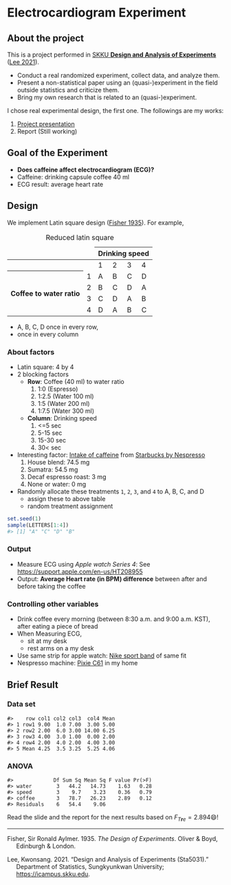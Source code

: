 
# Electrocardiogram Experiment

## About the project

This is a project performed in [SKKU **Design and Analysis of
Experiments**](https://www.kwonsanglee.com) ([Lee 2021](#ref-sta5031)).

-   Conduct a real randomized experiment, collect data, and analyze
    them.
-   Present a non-statistical paper using an (quasi-)experiment in the
    field outside statistics and criticize them.
-   Bring my own research that is related to an (quasi-)experiment.

I chose real experimental design, the first one. The followings are my
works:

1.  [Project
    presentation](https://github.com/ygeunkim/ecg-experiment/blob/master/static/slides/youngslide.pdf)
2.  Report (Still working)

## Goal of the Experiment

-   **Does caffeine affect electrocardiogram (ECG)?**
-   Caffeine: drinking capsule coffee 40 ml
-   ECG result: average heart rate

## Design

We implement Latin square design ([Fisher 1935](#ref-Fisher:1935uc)).
For example,

<table>
<caption>
Reduced latin square
</caption>
<thead>
<tr>
<td colspan="2">
</td>
<th colspan="5">
Drinking speed
</th>
</tr>
</thead>
<tbody>
<tr>
<td colspan="2">
</td>
<td>
1
</td>
<td>
2
</td>
<td>
3
</td>
<td>
4
</td>
</tr>
<tr>
<th rowspan="4">
Coffee to water ratio
</th>
<td>
1
</td>
<td>
A
</td>
<td>
B
</td>
<td>
C
</td>
<td>
D
</td>
</tr>
<tr>
<td>
2
</td>
<td>
B
</td>
<td>
C
</td>
<td>
D
</td>
<td>
A
</td>
</tr>
<tr>
<td>
3
</td>
<td>
C
</td>
<td>
D
</td>
<td>
A
</td>
<td>
B
</td>
</tr>
<tr>
<td>
4
</td>
<td>
D
</td>
<td>
A
</td>
<td>
B
</td>
<td>
C
</td>
</tr>
</tbody>
</table>

-   A, B, C, D once in every row,
-   once in every column

### About factors

-   Latin square: 4 by 4
-   2 blocking factors
    -   **Row**: Coffee (40 ml) to water ratio
        1.  1:0 (Espresso)
        2.  1:2.5 (Water 100 ml)
        3.  1:5 (Water 200 ml)
        4.  1:7.5 (Water 300 ml)
    -   **Column**: Drinking speed
        1.  &lt;=5 sec
        2.  5-15 sec
        3.  15-30 sec
        4.  30&lt; sec
-   Interesting factor: [Intake of
    caffeine](https://www.reddit.com/r/nespresso/comments/id31r5/i_recieved_the_caffiene_content_numbers_for/)
    from [Starbucks by
    Nespresso](https://athome.starbucks.com/coffees-by-format/nespresso-original/)
    1.  House blend: 74.5 mg
    2.  Sumatra: 54.5 mg
    3.  Decaf espresso roast: 3 mg
    4.  None or water: 0 mg
-   Randomly allocate these treatments `1`, `2`, `3`, and `4` to A, B,
    C, and D
    -   assign these to above table
    -   random treatment assignment

``` r
set.seed(1)
sample(LETTERS[1:4])
#> [1] "A" "C" "D" "B"
```

### Output

-   Measure ECG using *Apple watch Series 4*: See
    <https://support.apple.com/en-us/HT208955>
-   Output: **Average Heart rate (in BPM) difference** between after and
    before taking the coffee

### Controlling other variables

-   Drink coffee every morning (between 8:30 a.m. and 9:00 a.m. KST),
    after eating a piece of bread
-   When Measuring ECG,
    -   sit at my desk
    -   rest arms on a my desk
-   Use same strip for apple watch: [Nike sport
    band](https://www.apple.com/shop/product/MX8C2AM/A/40mm-anthracite-black-nike-sport-band-regular?fnode=5e9ad1340eb02decfee1689be9360555f2f276ad270a672413266cfba01ad7b0e20a1c634dbd66eaec20c01170cf533573070d71c910b376e339037f157174b7e6f45e144d64e052e5274d1069eb67b4)
    of same fit
-   Nespresso machine: [Pixie
    C61](https://www.nespresso.com/kr/en/order/machines/original/pixie-electric-red-coffee-machine)
    in my home

## Brief Result

### Data set

    #>    row col1 col2 col3  col4 Mean
    #> 1 row1 9.00  1.0 7.00  3.00 5.00
    #> 2 row2 2.00  6.0 3.00 14.00 6.25
    #> 3 row3 4.00  3.0 1.00  0.00 2.00
    #> 4 row4 2.00  4.0 2.00  4.00 3.00
    #> 5 Mean 4.25  3.5 3.25  5.25 4.06

### ANOVA

    #>             Df Sum Sq Mean Sq F value Pr(>F)
    #> water        3   44.2   14.73    1.63   0.28
    #> speed        3    9.7    3.23    0.36   0.79
    #> coffee       3   78.7   26.23    2.89   0.12
    #> Residuals    6   54.4    9.06

Read the slide and the report for the next results based on
*F*<sub>*T**r**e*</sub> = 2.894😄!

------------------------------------------------------------------------

<div id="refs" class="references csl-bib-body hanging-indent">

<div id="ref-Fisher:1935uc" class="csl-entry">

Fisher, Sir Ronald Aylmer. 1935. *The Design of Experiments*. Oliver &
Boyd, Edinburgh & London.

</div>

<div id="ref-sta5031" class="csl-entry">

Lee, Kwonsang. 2021. “Design and Analysis of Experiments (Sta5031).”
Department of Statistics, Sungkyunkwan University;
<https://icampus.skku.edu>.

</div>

</div>
